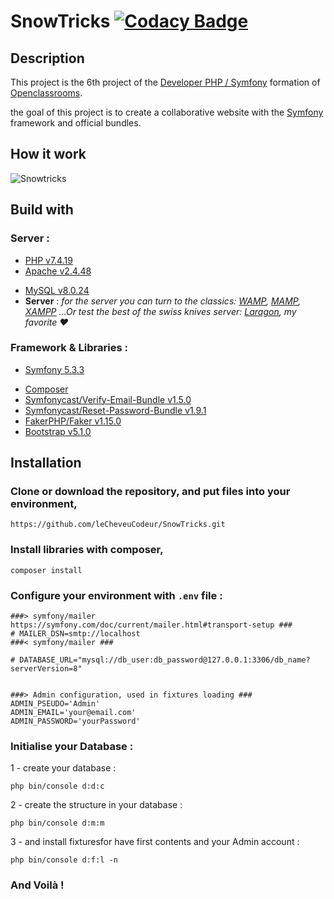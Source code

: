 # SnowTricks [![Codacy Badge](https://app.codacy.com/project/badge/Grade/b8ee7bd11b874407851ae3f54c2d712b)](https://www.codacy.com/gh/leCheveuCodeur/SnowTricks/dashboard?utm_source=github.com&utm_medium=referral&utm_content=leCheveuCodeur/SnowTricks&utm_campaign=Badge_Grade)

## Description

This project is the 6th project of the [Developer PHP / Symfony](https://openclassrooms.com/fr/paths/59-developpeur-dapplication-php-symfony) formation of [Openclassrooms](https://openclassrooms.com/).

the goal of this project is to create a collaborative website with the [Symfony](https://symfony.com/https://) framework and official bundles.

## How it work

![Snowtricks](SnowTricks.gif)

## Build with

### Server :

- [PHP v7.4.19](https://www.php.net/releases/index.php)
- [Apache v2.4.48](https://www.apachelounge.com/download/VC15/)

* [MySQL v8.0.24](https://downloads.mysql.com/archives/installer/)
* **Server** : *for the server you can turn to the classics: [WAMP](https://www.wampserver.com/), [MAMP](https://www.mamp.info/en/downloads/), [XAMPP](https://www.apachefriends.org/fr/index.html) ...Or test the best of the swiss knives server: [Laragon](https://laragon.org/), my favorite ❤️*

### Framework & Libraries :

- [Symfony 5.3.3](https://symfony.com/https://)

* [Composer](https://getcomposer.org/download/)
* [Symfonycast/Verify-Email-Bundle v1.5.0](https://packagist.org/packages/symfonycasts/verify-email-bundle)
* [Symfonycast/Reset-Password-Bundle v1.9.1](https://packagist.org/packages/symfonycasts/reset-password-bundle)
* [FakerPHP/Faker v1.15.0](https://packagist.org/packages/fakerphp/faker)
* [Bootstrap v5.1.0](https://getbootstrap.com/)

## Installation

### **Clone or download the repository**, and put files into your environment,

```
https://github.com/leCheveuCodeur/SnowTricks.git
```


### Install libraries with **composer**,

```
composer install
```

### Configure your environment with `.env` file :

```
###> symfony/mailer https://symfony.com/doc/current/mailer.html#transport-setup ###
# MAILER_DSN=smtp://localhost
###< symfony/mailer ###

# DATABASE_URL="mysql://db_user:db_password@127.0.0.1:3306/db_name?serverVersion=8"


###> Admin configuration, used in fixtures loading ###
ADMIN_PSEUDO='Admin'
ADMIN_EMAIL='your@email.com'
ADMIN_PASSWORD='yourPassword'
```


### Initialise your Database :

1 - create your database :

````
php bin/console d:d:c
````

2 - create the structure in your database :

```
php bin/console d:m:m
```

3 - and install fixturesfor have first contents and your Admin account :

```
php bin/console d:f:l -n
```

### And Voilà !
